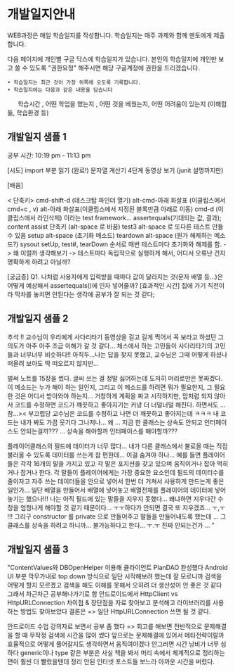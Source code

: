 # 개발일지안내
WEB과정은 매일 학습일지를 작성합니다.
학습일지는 매주 과제와 함께 멘토에게 제출합니다. 

다음 페이지에 개인별 구글 닥스에 학습일지가 있습니다. 
본인의 학습일지에 개인만 보고 쓸 수 있도록 "권한요청" 해주시면 해당 구글계정에 권한을 드리겠습니다. 
	 
	• 학습일지는 최근 것이 가장 위쪽에 오도록 기록합니다. 
	• 학습일지에는 다음과 같은 내용을 담습니다
       학습시간 , 어떤 학업을 했는지 , 어떤 것을 베웠는지, 어떤 어려움이 있는지 (이해힘듦, 학습환경 등)

## 개발일지 샘플 1 
공부 시간: 10:19 pm - 11:13 pm

[시도]
import 부분 읽기 (완료!)
문자열 계산기 4단계 동영상 보기 (junit 설명까지만)

[배움]

< 단축키>
cmd-shift-d (데스크탑 파인더 열기)
alt-cmd-아래 화살표 (이클립스에서 cmd+c , v)
alt-아래 화살표(이클립스에서 지정된 블록만큼 아래로 이동)
cmd-d (이클립스에서 라인삭제)
이라는 test framework…
assertequals(기대되는 값, 결과);
content assist 단축키 (alt-space 로 바꿈)
test3 alt-space 로 또다른 테스트 만들 수 있음
setup alt-space (초기화 메소드)
teardown alt-space (뭔가 해제하는 메소드?)
sysout
setUp, test#, tearDown 순서로 매번 테스트마다 초기화와 해제를 함. -> 왜 이럴까 생각해보기 -> 테스트마다 독립적으로 실행하게 해서, 어디서 오류난 건지 명확하게 하려고 아닐까?

[궁금증]
Q1. 나처럼 사용자에게 입력받을 때마다 값이 달라지는 것(문자 배열 등…)은 어떻게 예상해서 assertequals()에 인자 넣어줄까?
[효과적인 시간]
집에 가기 직전이라 막차를 놓치면 안된다는 생각에 공부가 잘 되는 것 같다;


## 개발일지 샘플 2 #
추석 !! 교수님이 우리에게 사다리타기 동영상을 길고 길게 찍어서 꼭 보라고 하셨던 그 의도가 아주 아주 조금 이해가 갈 것 같다… 
체스에서 하는 고민들이 사다리타기의 고민들과 너무너무 비슷하다!! 아직두…나는 답을 찾지 못했고, 교수님은 그때 어떻게 하셨나 떠올려 보아도 딱 떠오르지 않지만…

벌써 노트를 15장을 썼다. 글씨 쓰는 걸 정말 싫어하는데 도저히 머리로만은 못짜겠다. 이 메소드는 누가 해야 하는 일인지, 그리고 이 메소드를 하려면 뭐가 필요한지, 그 필요한 것은 어디서 받아와야 하는지… 거창하게 계획을 짜고 시작하지만, 맘처럼 되지 않아서 코드를 수정하면 코드가 꺠끗하고 좋아지기는 커녕 더 너덜너덜 해진다. 하면서도 …참…>< 부끄럽당 교수님은 코드를 수정하고 나면 더 깨끗하고 좋아지는데 ㅋㅋㅋ 내 코드는 내가 봐도 가끔 웃기다
그나저나… 왜 … 지금 한 클래스는 상속도 안되고 인터페이스도 안되는걸까??? … 상속을 해야할까 인터페이스를 해야할까???

플레이어클래스의 필드에 데이터가 너무 많다… 내가 다른 클래스에서 불로올 때는 직접 불러올 수 있도록 데이터를 쓰는게 참 편한데… 이걸 숨겨야 하나…
예를 들면 플레이어 들은 각각 16개의 말을 가지고 있고 각 말은 포지션을 갖고 있으며 움직이거나 잡아 먹히거나 잡거나 한다. 각 말들이 플레이어에게는 가장 중요한 요소인데
필드의 데이터수를 줄이자고 자주 쓰는 데이터들을 안으로 넣어서 한번 더 거쳐서 사용하게 만드는게 좋은일인가…
일단 배열을 만들어서 배열에 넣어놓고 배열전체를 플레이어의 데이터에 넣어놓기는 했으나!!! 나는 아직 필드에 있는 말들을 지우지 못했다…
왜냐하면 지우다간 수정을 엄청나게 해야할 것 같기 때문이다… ㅜㅜ하다가 안되면 결국 또 지우겠죠… ㅜ,ㅜ
!!! 그리구 constructor 를 private 으로 만들어주고 말들을 만들어내도록 했는데 … 그 클래스를 상속을 하려고 하니까… 불가능하다고 한다… ㅜ.ㅜ 진짜 안되는건가 … "


## 개발일지 샘플 3 #
"ContentValues와 DBOpenHelper 이용해 클라이언트 PlanDAO 완성했다
Android UI 부분 막무가내로 top down 방식으로 일단 시작해보려 했는데 잘 모르니까 검색을 어떻게 할지 모르겠고 검색을 해도 이해를 못해서 오히려 더 생산성이 안 좋은 것 같다
그래서 차근차근 공부해나가기로 함
안드로이드에서 HttpClient vs HttpURLConnection
차이점 & 장단점을 자료 찾아보고 분석해고 라이브러리를 사용하는 방법도 찾아보았다
결론은 => 일단 HttpURLConnection 쓰면 될 것 같다.

안드로이드 수업 강의자료 보면서 공부 좀 했다
=> 회고를 해보면 전반적으로 문제해결을 할 때
무작정 검색에 시간을 많이 썼다
앞으로는 문제해결에 있어서 메타전략이랄까
효율적으로 어떻게 풀어갈지도
생각하면서 움직여야겠다
안그러면 시간 낭비가 너무 심하다
generic이나 type 같은 부분은 사실
책을 봐서 머리 속에서 체계적으로
정리하는 편이 훨씬 더 빨랐을텐데
정리 안된 인터넷 포스트들 보느라
아까운 시간을 버렸다.
